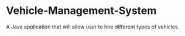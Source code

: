 # Vehicle-Management-System
A Java application that will allow user to hire different types of vehicles.
